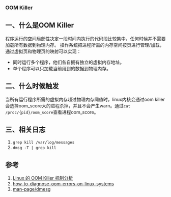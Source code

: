 ### OOM Killer
## 一、什么是OOM Killer
程序运行的空间局部性决定一段时间内执行的代码段比较集中，任何时候并不需要加载所有数据到物理内存。
操作系统把进程所需的内存空间按页进行管理/加载，通过虚拟页和物理页的映射可以实现：
* 同时运行多个程序，他们各自拥有独立的虚拟内存地址。
* 单个程序可以只加载当前用到的数据到物理内存。
## 二、什么时候触发
当所有运行程序所需的虚拟内存超过物理内存阈值时，linux内核会通过oom killer会选择oom_score大的进程杀掉，并且不会产生warn。通过`cat /proc/{pid}/oom_score`查看进程oom_score。
## 三、相关日志
1. `grep kill /var/log/messages`
2. `dmsg -T | grep kill`
## 参考
1. [Linux 的 OOM Killer 机制分析](http://senlinzhan.github.io/2017/07/03/oom-killer/)
2. [how-to-diagnose-oom-errors-on-linux-systems](https://haydenjames.io/how-to-diagnose-oom-errors-on-linux-systems/)
3. [man-page/dmesg](https://man7.org/linux/man-pages/man1/dmesg.1.html)